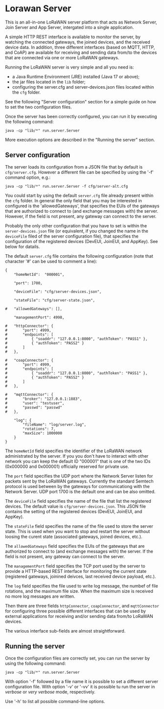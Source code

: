 # Lorawan Server

This is an all-in-one LoRaWAN server platform that acts as Network Server, Join Server and App Server, intergated into a single application.

A simple HTTP REST interface is available to monitor the server, by watching the connected gateways, the joined devices, and the received device data.
In addition, three different interfaces (based on MQTT, HTTP, and CoAP) are available for receiving and sending data from/to the devices that are connected via one or more LoRaWAN gateways.

Running the LoRaWAN server is very simple and all you need is:

- a Java Runtime Environment (JRE) installed (Java 17 or above);
- the jar files located in the `lib` folder;
- configuring the server.cfg and server-devices.json files located within the `cfg` folder.

See the following "Server configuration" section for a simple guide on how to set the two configuration files.

Once the server has been correctly configured, you can run it by executing the following command:
```
java -cp "lib/*" run.server.Server
```

More execution options are described in the "Running the server" section.


## Server configuration

The server loads its configuration from a JSON file that by default is `cfg/server.cfg`. However a different file can be specified by using the '-f' command option, e.g.:
```
java -cp "lib/*" run.server.Server -f cfg/server-alt.cfg
```

You could start by using the default `server.cfg` file already present within the `cfg` folder. In general the only field that you may be interested in configured is the 'allowedGateways', that specifies the EUIs of the gateways that are authorized to connect to (and exchange messages with) the server. However, if the field is not present, any gateway can connect to the server.

Probably the only other configuration that you have to set is within the `server-devices.json` file (or equivalent, if you changed the name in the `deviceFile` filed of the server configuration file), that specifies the configuration of the registered devices (DevEUI, JoinEUI, and AppKey). See below for datails.


The default `server.cfg` file contains the following configuration (note that character '#' can be used to comment a line):
```
{
	"homeNetId":  "000001",
	
	"port": 1700,
	
	"deviceFile": "cfg/server-devices.json",
	
	"stateFile": "cfg/server-state.json",
	
#	"allowedGateways": [],

	"managementPort": 4998,
	
#	"httpConnector": {
#		"port": 4999,
#		"endpoints": [
#			{ "soaddr": "127.0.0.1:8000", "authToken": "PASS1" },
#			{ "authToken": "PASS2" }
#		]
#	},

#	"coapConnector": {
#		"port": 4999,
#		"endpoints": [
#			{ "soaddr": "127.0.0.1:8000", "authToken": "PASS1" },
#			{ "authToken": "PASS2" }
#		]
#	},

#	"mqttConnector": {
#		"broker": "127.0.0.1:1883",	
#		"user": "testuser",
#		"passwd": "passwd"
#	},
	
	"log": {
		"fileName": "log/server.log",
		"rotations": 7,
		"maxSize": 1000000
	}	
}
```

The `homeNetId` field specifies the identifier of the LoRaWAN network administrated by the server. If you you don't have to interact with other network you can keep the default ID "000001" that is one of the two IDs (0x000000 and 0x000001) officially reserved for private use.

The `port` field specifies the UDP port where the Network Server listen for packets sent by the LoRaWAN gateways. Currently the standard Semtech protocol is used between by the gateways for communicationg with the Network Server. UDP port 1700 is the default one and can be also omitted.

The `deviceFile` field specifies the name of the file that list the registered devices. The default value is `cfg/server-devices.json`. This JSON file contains the setting of the registered devices (DevEUI, JoinEUI, and AppKey). 

The `stateFile` field specifies the name of the file used to store the server state. This is used when you want to stop and restart the server without loosing the curent state (associated gateways, joined devices, etc.).

The `allowedGateways` field specifies the EUIs of the gateways that are authorized to connect to (and exchange messages with) the server. If the field is not present, any gateway can connect to the server.

The `managementPort` field specifies the TCP port used by the server to provide a HTTP-based REST interface for monitoring the current state (registered gateways, joinined deivces, last received device payload, etc.).

The `log` field specifies the file used to write log message, the numbef of file rotations, and the maximum file size. When the maximum size is received no more log messages are written.

Then there are three fields `httpConnector`, `coapConnector`, and  `mqttConnector` for configuring three possible different interfaces that can be used by external applications for receiving and/or sending data from/to LoRaWAN devices.

The various interface sub-fields are almost straightforward.





## Running the server

Once the configuration files are correctly set, you can run the server by using the following command:
```
java -cp "lib/*" run.server.Server
```

With option '-f' followed by a file name it is possible to set a different server configuration file.
With option '-v' or '-vv' it is possible tu run the server in _verbose_ or _very verbose_ mode, respectively.

Use '-h' to list all possible command-line options.

